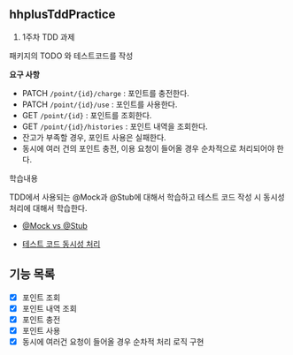 
## hhplusTddPractice

1. 1주차 TDD 과제



패키지의 TODO 와 테스트코드를 작성


**요구 사항**

- PATCH  `/point/{id}/charge` : 포인트를 충전한다.
- PATCH `/point/{id}/use` : 포인트를 사용한다.
- GET `/point/{id}` : 포인트를 조회한다.
- GET `/point/{id}/histories` : 포인트 내역을 조회한다.
- 잔고가 부족할 경우, 포인트 사용은 실패한다.
- 동시에 여러 건의 포인트 충전, 이용 요청이 들어올 경우 순차적으로 처리되어야 한다.


학습내용


TDD에서 사용되는 @Mock과 @Stub에 대해서 학습하고 테스트 코드 작성 시 동시성 처리에 대해서 학습한다.

 - [@Mock vs @Stub](https://azderica.github.io/00-test-mock-and-stub/)

 - [테스트 코드 동시성 처리](https://sigridjin.medium.com/weekly-java-%EA%B0%84%EB%8B%A8%ED%95%9C-%EC%9E%AC%EA%B3%A0-%EC%8B%9C%EC%8A%A4%ED%85%9C%EC%9C%BC%EB%A1%9C-%ED%95%99%EC%8A%B5%ED%95%98%EB%8A%94-%EB%8F%99%EC%8B%9C%EC%84%B1-%EC%9D%B4%EC%8A%88-9daa85155f66)


## 기능 목록
 - [x] 포인트 조회
 - [x] 포인트 내역 조회
 - [x] 포인트 충전
 - [x] 포인트 사용
 - [x] 동시에 여러건 요청이 들어올 경우 순차적 처리 로직 구현
